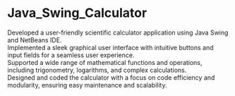 # Java_Swing_Calculator
Developed a user-friendly scientific calculator application using Java Swing and NetBeans IDE. <br/>
Implemented a sleek graphical user interface with intuitive buttons and input fields for a seamless user experience. <br/>
Supported a wide range of mathematical functions and operations, including trigonometry, logarithms, and complex calculations. <br/>
Designed and coded the calculator with a focus on code efficiency and modularity, ensuring easy maintenance and scalability.
